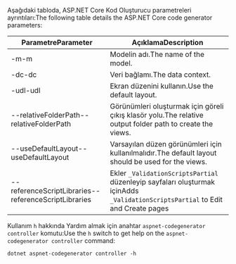 <span data-ttu-id="fd193-101">Aşağıdaki tabloda, ASP.NET Core Kod Oluşturucu parametreleri ayrıntıları:</span><span class="sxs-lookup"><span data-stu-id="fd193-101">The following table details the ASP.NET Core code generator parameters:</span></span>

| <span data-ttu-id="fd193-102">Parametre</span><span class="sxs-lookup"><span data-stu-id="fd193-102">Parameter</span></span>               | <span data-ttu-id="fd193-103">Açıklama</span><span class="sxs-lookup"><span data-stu-id="fd193-103">Description</span></span>|
| ----------------- | ------------ |
| <span data-ttu-id="fd193-104">-m</span><span class="sxs-lookup"><span data-stu-id="fd193-104">-m</span></span>  | <span data-ttu-id="fd193-105">Modelin adı.</span><span class="sxs-lookup"><span data-stu-id="fd193-105">The name of the model.</span></span> |
| <span data-ttu-id="fd193-106">-dc</span><span class="sxs-lookup"><span data-stu-id="fd193-106">-dc</span></span>  | <span data-ttu-id="fd193-107">Veri bağlamı.</span><span class="sxs-lookup"><span data-stu-id="fd193-107">The data context.</span></span> |
| <span data-ttu-id="fd193-108">-udl</span><span class="sxs-lookup"><span data-stu-id="fd193-108">-udl</span></span> | <span data-ttu-id="fd193-109">Ekran düzenini kullanın.</span><span class="sxs-lookup"><span data-stu-id="fd193-109">Use the default layout.</span></span> |
| <span data-ttu-id="fd193-110">--relativeFolderPath</span><span class="sxs-lookup"><span data-stu-id="fd193-110">--relativeFolderPath</span></span> | <span data-ttu-id="fd193-111">Görünümleri oluşturmak için göreli çıkış klasör yolu.</span><span class="sxs-lookup"><span data-stu-id="fd193-111">The relative output folder path to create the views.</span></span> |
| <span data-ttu-id="fd193-112">--useDefaultLayout</span><span class="sxs-lookup"><span data-stu-id="fd193-112">--useDefaultLayout</span></span> | <span data-ttu-id="fd193-113">Varsayılan düzen görünümleri için kullanılmalıdır.</span><span class="sxs-lookup"><span data-stu-id="fd193-113">The default layout should be used for the views.</span></span> |
| <span data-ttu-id="fd193-114">--referenceScriptLibraries</span><span class="sxs-lookup"><span data-stu-id="fd193-114">--referenceScriptLibraries</span></span> | <span data-ttu-id="fd193-115">Ekler `_ValidationScriptsPartial` düzenleyip sayfaları oluşturmak için</span><span class="sxs-lookup"><span data-stu-id="fd193-115">Adds `_ValidationScriptsPartial` to Edit and Create pages</span></span> |

<span data-ttu-id="fd193-116">Kullanım `h` hakkında Yardım almak için anahtar `aspnet-codegenerator controller` komutu:</span><span class="sxs-lookup"><span data-stu-id="fd193-116">Use the `h` switch to get help on the `aspnet-codegenerator controller` command:</span></span>

```console
dotnet aspnet-codegenerator controller -h
```